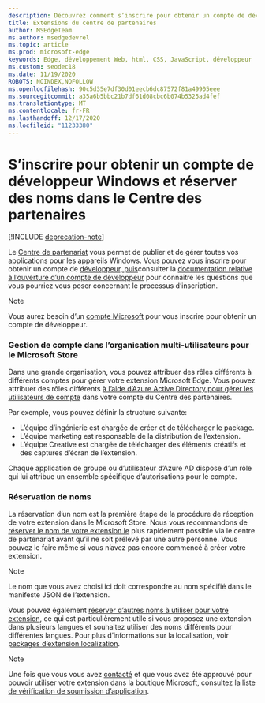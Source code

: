 ```yaml
---
description: Découvrez comment s’inscrire pour obtenir un compte de développeur Windows et réserver un nom pour votre extension Microsoft Edge.
title: Extensions du centre de partenaires
author: MSEdgeTeam
ms.author: msedgedevrel
ms.topic: article
ms.prod: microsoft-edge
keywords: Edge, développement Web, html, CSS, JavaScript, développeur
ms.custom: seodec18
ms.date: 11/19/2020
ROBOTS: NOINDEX,NOFOLLOW
ms.openlocfilehash: 90c5d35e7df30d01eecb6dc87572f81a49905eee
ms.sourcegitcommit: a35a6b5bbc21b7df61d08cbc6b074b5325ad4fef
ms.translationtype: MT
ms.contentlocale: fr-FR
ms.lasthandoff: 12/17/2020
ms.locfileid: "11233380"
---
```

# S’inscrire pour obtenir un compte de développeur Windows et réserver des noms dans le Centre des partenaires  

[!INCLUDE [deprecation-note](../../includes/deprecation-note.md)]  

Le [Centre de partenariat](https://partner.microsoft.com/dashboard) vous permet de publier et de gérer toutes vos applications pour les appareils Windows. Vous pouvez vous inscrire pour obtenir un compte de [développeur, puis](https://developer.microsoft.com/store/register)consulter la [documentation relative à l’ouverture d’un compte de développeur](https://docs.microsoft.com/windows/uwp/publish/opening-a-developer-account) pour connaître les questions que vous pourriez vous poser concernant le processus d’inscription.
> [!NOTE]
> Vous aurez besoin d’un [compte Microsoft](https://login.live.com/) pour vous inscrire pour obtenir un compte de développeur.

### Gestion de compte dans l’organisation multi-utilisateurs pour le Microsoft Store  

Dans une grande organisation, vous pouvez attribuer des rôles différents à différents comptes pour gérer votre extension Microsoft Edge. Vous pouvez attribuer des rôles différents [à l’aide d’Azure Active Directory pour gérer les utilisateurs de compte](https://msdn.microsoft.com/windows/uwp/publish/manage-account-users) dans votre compte du Centre des partenaires.

Par exemple, vous pouvez définir la structure suivante:
- L’équipe d’ingénierie est chargée de créer et de télécharger le package.
- L’équipe marketing est responsable de la distribution de l’extension.
- L’équipe Creative est chargée de télécharger des éléments créatifs et des captures d’écran de l’extension.

Chaque application de groupe ou d’utilisateur d’Azure AD dispose d’un rôle qui lui attribue un ensemble spécifique d’autorisations pour le compte.

### Réservation de noms

La réservation d’un nom est la première étape de la procédure de réception de votre extension dans le Microsoft Store.
Nous vous recommandons de [réserver le nom de votre extension le](/windows/uwp/publish/create-your-app-by-reserving-a-name) plus rapidement possible via le centre de partenariat avant qu’il ne soit prélevé par une autre personne. Vous pouvez le faire même si vous n’avez pas encore commencé à créer votre extension.

> [!NOTE]
> Le nom que vous avez choisi ici doit correspondre au nom spécifié dans le manifeste JSON de l’extension. 

Vous pouvez également [réserver d’autres noms à utiliser pour votre extension](https://msdn.microsoft.com/windows/uwp/publish/manage-app-names), ce qui est particulièrement utile si vous proposez une extension dans plusieurs langues et souhaitez utiliser des noms différents pour différentes langues. Pour plus d’informations sur la localisation, voir [packages d’extension localization](./localizing-extension-packages.md).

> [!NOTE]
> Une fois que vous vous avez [contacté](https://aka.ms/extension-request) et que vous avez été approuvé pour pouvoir utiliser votre extension dans la boutique Microsoft, consultez la [liste de vérification de soumission d’application](https://docs.microsoft.com/windows/uwp/publish/app-submissions).
